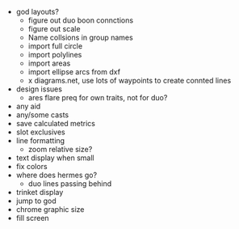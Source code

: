 - god layouts?
  - figure out duo boon connctions
  - figure out scale
  - Name collsions in group names
  - import full circle
  - import polylines
  - import areas
  - import ellipse arcs from dxf
  - x diagrams.net, use lots of waypoints to create connted lines
- design issues
  - ares flare preq for own traits, not for duo?
- any aid
- any/some casts
- save calculated metrics
- slot exclusives
- line formatting
  - zoom relative size?
- text display when small
- fix colors
- where does hermes go?
  - duo lines passing behind
- trinket display
- jump to god
- chrome graphic size
- fill screen
